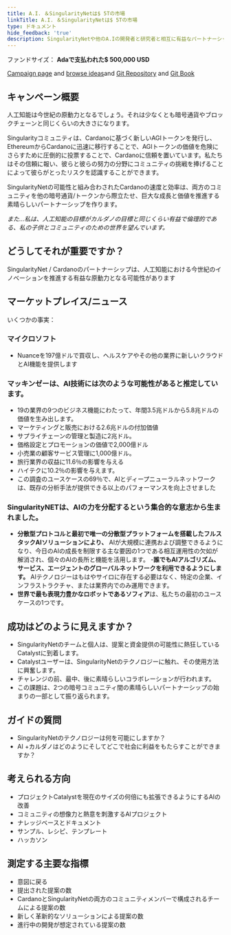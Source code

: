 ```yaml
---
title: A.I. ＆SingularityNetは$ 5Tの市場
linkTitle: A.I. ＆SingularityNetは$ 5Tの市場
type: ドキュメント
hide_feedback: 'true'
description: SingularityNetや他のA.Iの開発者と研究者と相互に有益なパートナーシップを構築するにはどうすればよいですか？
---
```


ファンドサイズ： **Adaで支払われた$ 500,000 USD**

[Campaign page](https://cardano.ideascale.com/a/campaign-home/26247) and [browse ideas](https://cardano.ideascale.com/a/ideas/top/campaign-filter/byids/campaigns/26247/stage/unspecified)and [Git Repository](https://github.com/Catalyst-Challenges/F7-AI-SingularityNet) and [Git Book](https://quality-assurance-dao.gitbook.io/catalyst-fund-7-challenges/fund-7/a.i.-and-singularitynet-a-usd5t-market)

## キャンペーン概要

人工知能は今世紀の原動力となるでしょう。それは少なくとも暗号通貨やブロックチェーンと同じくらいの大きさになります。

Singularityコミュニティは、Cardanoに基づく新しいAGIトークンを発行し、EthereumからCardanoに迅速に移行することで、AGIトークンの価値を危険にさらすために圧倒的に投票することで、Cardanoに信頼を置いています。私たちはその信頼に報い、彼らと彼らの努力の分野にコミュニティの挑戦を捧げることによって彼らがとったリスクを認識することができます。

SingularityNetの可能性と組み合わされたCardanoの速度と効率は、両方のコミュニティを他の暗号通貨/トークンから際立たせ、巨大な成長と価値を推進する素晴らしいパートナーシップを作ります。

*また…私は、人工知能の目標がカルダノの目標と同じくらい有益で倫理的である、私の子供とコミュニティのための世界を望んでいます。*

## どうしてそれが重要ですか？

SingularityNet / Cardanoのパートナーシップは、人工知能における今世紀のイノベーションを推進する有益な原動力となる可能性があります

## マーケットプレイス/ニュース

いくつかの事実：

### マイクロソフト

- Nuanceを197億ドルで買収し、ヘルスケアやその他の業界に新しいクラウドとAI機能を提供します

### **マッキンゼー**は、AI技術には次のような可能性があると推定しています。

- 19の業界の9つのビジネス機能にわたって、年間3.5兆ドルから5.8兆ドルの価値を生み出します。
- マーケティングと販売における2.6兆ドルの付加価値
- サプライチェーンの管理と製造に2兆ドル。
- 価格設定とプロモーションの価値で2,000億ドル
- 小売業の顧客サービス管理に1,000億ドル。
- 旅行業界の収益に11.6％の影響を与える
- ハイテクに10.2％の影響を与えます。
- この調査のユースケースの69％で、AIとディープニューラルネットワークは、既存の分析手法が提供できる以上のパフォーマンスを向上させました

### **SingularityNET**は、AIの力を分配するという集合的な意志から生まれました。

- **分散型プロトコルと最初で唯一の分散型プラットフォームを搭載したフルスタックAIソリューションにより、** AIが大規模に連携および調整できるようになり、今日のAIの成長を制限する主な要因の1つである相互運用性の欠如が解消され、個々のAIの長所と機能を活用します。 -**誰でもAIアルゴリズム、サービス、エージェントのグローバルネットワークを利用できるようにします。** AIテクノロジーはもはやサイロに存在する必要はなく、特定の企業、インフラストラクチャ、または業界内でのみ運用できます。
- **世界で最も表現力豊かなロボットであるソフィア**は、私たちの最初のユースケースの1つです。

## 成功はどのように見えますか？

- SingularityNetのチームと個人は、提案と資金提供の可能性に熱狂しているCatalystに到着します。
- Catalystユーザーは、SingularityNetのテクノロジーに触れ、その使用方法に興奮します。
- チャレンジの前、最中、後に素晴らしいコラボレーションが行われます。
- この課題は、2つの暗号コミュニティ間の素晴らしいパートナーシップの始まりの一部として振り返られます。

## ガイドの質問

- SingularityNetのテクノロジーは何を可能にしますか？
- AI +カルダノはどのようにそしてどこで社会に利益をもたらすことができますか？

## 考えられる方向

- プロジェクトCatalystを現在のサイズの何倍にも拡張できるようにするAIの改善
- コミュニティの想像力と熱意を刺激するAIプロジェクト
- ナレッジベースとドキュメント
- サンプル、レシピ、テンプレート
- ハッカソン

## 測定する主要な指標

- 意図に戻る
- 提出された提案の数
- CardanoとSingularityNetの両方のコミュニティメンバーで構成されるチームによる提案の数
- 新しく革新的なソリューションによる提案の数
- 進行中の開発が想定されている提案の数
